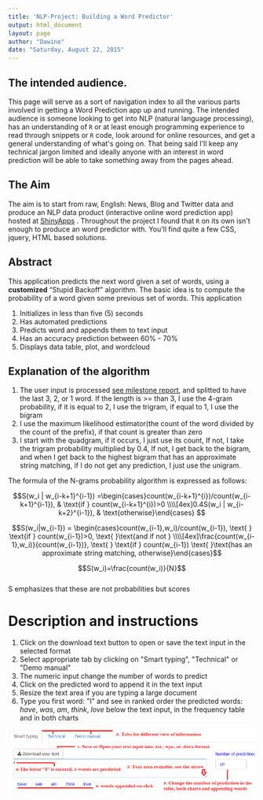 ```yaml
---
title: 'NLP-Project: Building a Word Predictor'
output: html_document
layout: page
author: "Dawine"
date: "Saturday, August 22, 2015"
---
```




## The intended audience.

This page will serve as a sort of navigation index to all the various parts involved in getting a Word Prediction app up and running. The intended audience is someone looking to get into NLP (natural language processing), has an understanding of `R` or at least enough programming experience to read through snippets or `R` code, look around for online resources, and get a general understanding of what's going on.
That being said I'll keep any technical jargon limited and ideally anyone with an interest in word prediction will be able to take something away from the pages ahead.


## The Aim

The aim is to start from raw, English: News, Blog and Twitter data and produce an NLP data product (interactive online word prediction app) hosted at [ShinyApps](http://www.shinyapps.io/) . 
Throughout the project I found that `R` on its own isn't enough to produce an word predictor with. You'll find quite a few CSS, jquery, HTML based solutions. 


## Abstract

This application predicts the next word given a set of words, using a **customized** “Stupid Backoff” algorithm. The basic idea is to compute the probability of a word given some previous set of words. This application

1. Initializes in less than five (5) seconds
2. Has automated predictions
3. Predicts word and appends them to text input
3. Has an accuracy prediction between 60% - 70%
4. Displays data table, plot, and wordcloud


## Explanation of the algorithm

1. The user input is processed [see milestone report](http://rpubs.com/pdawine/tm_nlp), and splitted to have the last 3, 2, or 1 word. If the length is >= than 3, I use the 4-gram probability, if it is equal to 2, I use the trigram, if equal to 1, I use the bigram
2. I use the maximum likelihood estimator(the count of the word divided by the count of the prefix), if that count is greater than zero
3. I start with the quadgram,  if it occurs, I just use its count, If not, I take the trigram probability multiplied by 0.4, If not, I get back to the bigram, and when I get back to the highest bigram that has an approximate string matching, if I do not get any prediction, I just use the unigram.

The formula of the N-grams probability algorithm is expressed as follows:

$$S(w_i | w_{i-k+1}^{i-1}) =\begin{cases}count(w_{i-k+1}^{i})/count(w_{i-k+1}^{i-1}),  & \text{if } count(w_{i-k+1}^{i})>0    \\\\[4ex]0.4S(w_i | w_{i-k+2}^{i-1}), & \text{otherwise}\end{cases}  $$

$$S(w_i|w_{i-1}) = \begin{cases}count(w_{i-1},w_i)/count(w_{i-1}), \text{ }  \text{if } count(w_{i-1})>0, \text{ }\text{and if not }
\\\\[4ex]\frac{count(w_{i-1},w_i)}{count(w_{i-1})}, \text{ }  \text{if } count(w_{i-1}) \text{ }\text{has an approximate string matching, otherwise}\end{cases}$$

$$S(w_i)=\frac{count(w_i)}{N}$$
<br>
S emphasizes that these are not probabilities but scores

Description and instructions
========================================================
1. Click on the download text button to open or save the text input in the selected format
2. Select appropriate tab by clicking on "Smart typing", "Technical" or "Demo manual"
3. The numeric input change the number of words to predict
4. Click on the predicted word to append it in the text input
5. Resize the text area if you are typing a large document
6. Type you first word: "I" and see in ranked order the predicted words: *have*, *was*, *am*, *think*, *love* below the text input, in the frequency table and in both charts


<img src="/assets/pictures/NLP_Project2014/LetsGetStarted.png" alt="LetsGetStarted" style="width: 720px;"/>
